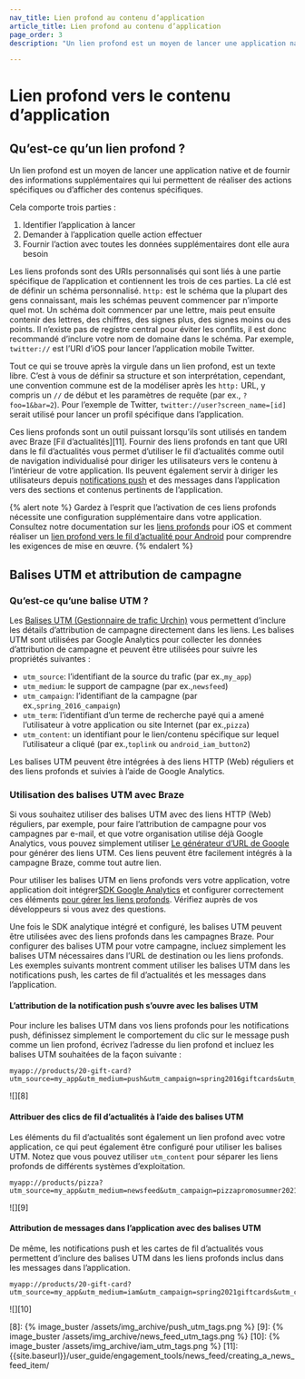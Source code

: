```yaml
---
nav_title: Lien profond au contenu d’application
article_title: Lien profond au contenu d’application
page_order: 3
description: "Un lien profond est un moyen de lancer une application native et de fournir des informations supplémentaires qui lui permettent de réaliser des actions spécifiques ou d’afficher des contenus spécifiques. Le présent article de référence couvre la façon d’établir un lien profond dans le contenu de votre message dans l’application."

---
```


# Lien profond vers le contenu d’application

## Qu’est-ce qu’un lien profond ?

Un lien profond est un moyen de lancer une application native et de fournir des informations supplémentaires qui lui permettent de réaliser des actions spécifiques ou d’afficher des contenus spécifiques.

Cela comporte trois parties :

1. Identifier l’application à lancer
2. Demander à l’application quelle action effectuer
3. Fournir l’action avec toutes les données supplémentaires dont elle aura besoin

Les liens profonds sont des URIs personnalisés qui sont liés à une partie spécifique de l’application et contiennent les trois de ces parties. La clé est de définir un schéma personnalisé. `http:` est le schéma que la plupart des gens connaissant, mais les schémas peuvent commencer par n’importe quel mot. Un schéma doit commencer par une lettre, mais peut ensuite contenir des lettres, des chiffres, des signes plus, des signes moins ou des points. Il n’existe pas de registre central pour éviter les conflits, il est donc recommandé d’inclure votre nom de domaine dans le schéma. Par exemple, `twitter://` est l’URI d’iOS pour lancer l’application mobile Twitter.

Tout ce qui se trouve après la virgule dans un lien profond, est un texte libre. C’est à vous de définir sa structure et son interprétation, cependant, une convention commune est de la modéliser après les `http:` URL, y compris un `//` de début et les paramètres de requête (par ex., `?foo=1&bar=2`). Pour l’exemple de Twitter, `twitter://user?screen_name=[id]` serait utilisé pour lancer un profil spécifique dans l’application.

Ces liens profonds sont un outil puissant lorsqu’ils sont utilisés en tandem avec Braze [Fil d’actualités][11]. Fournir des liens profonds en tant que URI dans le fil d’actualités vous permet d’utiliser le fil d’actualités comme outil de navigation individualisé pour diriger les utilisateurs vers le contenu à l’intérieur de votre application. Ils peuvent également servir à diriger les utilisateurs depuis [notifications push][1] et des messages dans l’application vers des sections et contenus pertinents de l’application.

{% alert note %}
Gardez à l’esprit que l’activation de ces liens profonds nécessite une configuration supplémentaire dans votre application. Consultez notre documentation sur les [liens profonds]({{site.baseurl}}/developer_guide/platform_integration_guides/ios/advanced_use_cases/linking/#deep-links) pour iOS et comment réaliser un [lien profond vers le fil d’actualité pour Android]({{site.baseurl}}/developer_guide/platform_integration_guides/android/advanced_use_cases/deep_linking/#Android_Deep_Advance) pour comprendre les exigences de mise en œuvre.
{% endalert %}

## Balises UTM et attribution de campagne

### Qu’est-ce qu’une balise UTM ?

Les [Balises UTM (Gestionnaire de trafic Urchin)][4] vous permettent d’inclure les détails d’attribution de campagne directement dans les liens. Les balises UTM sont utilisées par Google Analytics pour collecter les données d’attribution de campagne et peuvent être utilisées pour suivre les propriétés suivantes :

- `utm_source`: l’identifiant de la source du trafic (par ex.,`my_app`)
- `utm_medium`: le support de campagne (par ex.,`newsfeed`)
- `utm_campaign`: l’identifiant de la campagne (par ex.,`spring_2016_campaign`)
- `utm_term`: l’identifiant d’un terme de recherche payé qui a amené l’utilisateur à votre application ou site Internet (par ex.,`pizza`)
- `utm_content`: un identifiant pour le lien/contenu spécifique sur lequel l’utilisateur a cliqué (par ex.,`toplink` ou `android_iam_button2`)

Les balises UTM peuvent être intégrées à des liens HTTP (Web) réguliers et des liens profonds et suivies à l’aide de Google Analytics.

### Utilisation des balises UTM avec Braze

Si vous souhaitez utiliser des balises UTM avec des liens HTTP (Web) réguliers, par exemple, pour faire l’attribution de campagne pour vos campagnes par e-mail, et que votre organisation utilise déjà Google Analytics, vous pouvez simplement utiliser [Le générateur d’URL de Google][6] pour générer des liens UTM. Ces liens peuvent être facilement intégrés à la campagne Braze, comme tout autre lien.

Pour utiliser les balises UTM en liens profonds vers votre application, votre application doit intégrer[SDK Google Analytics][5] et configurer correctement ces éléments [ pour gérer les liens profonds][7]. Vérifiez auprès de vos développeurs si vous avez des questions.

Une fois le SDK analytique intégré et configuré, les balises UTM peuvent être utilisées avec des liens profonds dans les campagnes Braze. Pour configurer des balises UTM pour votre campagne, incluez simplement les balises UTM nécessaires dans l’URL de destination ou les liens profonds. Les exemples suivants montrent comment utiliser les balises UTM dans les notifications push, les cartes de fil d’actualités et les messages dans l’application.

#### L’attribution de la notification push s’ouvre avec les balises UTM

Pour inclure les balises UTM dans vos liens profonds pour les notifications push, définissez simplement le comportement du clic sur le message push comme un lien profond, écrivez l’adresse du lien profond et incluez les balises UTM souhaitées de la façon suivante :

```
myapp://products/20-gift-card?utm_source=my_app&utm_medium=push&utm_campaign=spring2016giftcards&utm_content=ios_deeplink
```

![][8]

#### Attribuer des clics de fil d’actualités à l’aide des balises UTM

Les éléments du fil d’actualités sont également un lien profond avec votre application, ce qui peut également être configuré pour utiliser les balises UTM. Notez que vous pouvez utiliser `utm_content` pour séparer les liens profonds de différents systèmes d’exploitation.

```
myapp://products/pizza?utm_source=my_app&utm_medium=newsfeed&utm_campaign=pizzapromosummer2021&utm_content=android_deeplink
```

![][9]

#### Attribution de messages dans l’application avec des balises UTM

De même, les notifications push et les cartes de fil d’actualités vous permettent d’inclure des balises UTM dans les liens profonds inclus dans les messages dans l’application.

```
myapp://products/20-gift-card?utm_source=my_app&utm_medium=iam&utm_campaign=spring2021giftcards&utm_content=web_link
```

![][10]

[1]: {{site.baseurl}}/developer_guide/platform_integration_guides/ios/push_notifications/integration/
[2]: {{site.baseurl}}/developer_guide/platform_integration_guides/ios/advanced_use_cases/linking/#deep-links
[3]: {{site.baseurl}}/developer_guide/platform_integration_guides/android/advanced_use_cases/deep_linking/#Android_Deep_Advance
[4]: https://support.google.com/analytics/answer/1033863?hl=en
[5]: https://developers.google.com/analytics/devguides/collection/
[6]: https://support.google.com/analytics/answer/1033867
[7]: https://developers.google.com/analytics/solutions/mobile-campaign-deep-link
[8]: {% image_buster /assets/img_archive/push_utm_tags.png %}
[9]: {% image_buster /assets/img_archive/news_feed_utm_tags.png %}
[10]: {% image_buster /assets/img_archive/iam_utm_tags.png %}
[11]: {{site.baseurl}}/user_guide/engagement_tools/news_feed/creating_a_news_feed_item/
